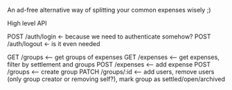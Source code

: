 An ad-free alternative way of splitting your common expenses wisely ;)

High level API

POST /auth/login <- because we need to authenticate somehow?
POST /auth/logout <- is it even needed

GET /groups <-- get groups of expenses
GET /expenses <-- get expenses, filter by settlement and groups
POST /expenses <-- add expense
POST /groups <-- create group
PATCH /groups/:id <-- add users, remove users (only group creator or removing self?), mark group as settled/open/archived
